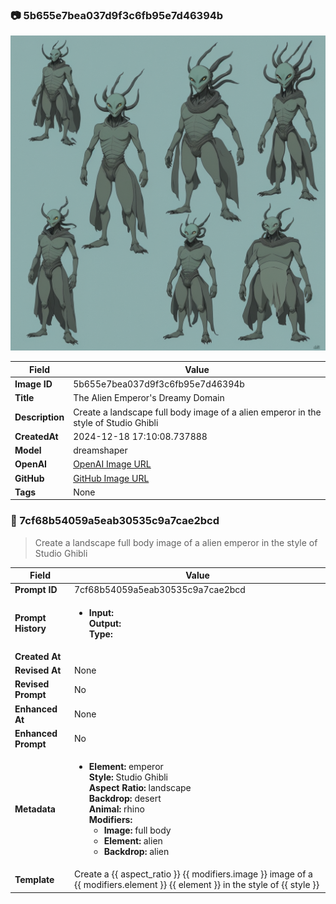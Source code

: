 

### 📷 5b655e7bea037d9f3c6fb95e7d46394b 


![data.id](./5b655e7bea037d9f3c6fb95e7d46394b.jpg)


| Field          | Value                                                                                                                     |
|----------------|---------------------------------------------------------------------------------------------------------------------------|
| **Image ID**             | 5b655e7bea037d9f3c6fb95e7d46394b                                                                                                             |
| **Title**           | The Alien Emperor's Dreamy Domain                                                                                                       |
| **Description**           | Create a landscape full body image of a alien emperor in the style of Studio Ghibli                                                                                                       |
| **CreatedAt**        | 2024-12-18 17:10:08.737888                                                                                                        |
| **Model**        | dreamshaper                                                                                                        |
| **OpenAI**         | [OpenAI Image URL](http://192.168.1.85:8081/generated-images/b641330197796.png)                                                                                |
| **GitHub**         | [GitHub Image URL](https://raw.githubusercontent.com/Caneta-Silva/weeb/refs/heads/main/images/5b655e7bea037d9f3c6fb95e7d46394b/5b655e7bea037d9f3c6fb95e7d46394b.jpg)                                                                                |
| **Tags**       | None                                                                                                                   |

### 📜 7cf68b54059a5eab30535c9a7cae2bcd

> Create a landscape full body image of a alien emperor in the style of Studio Ghibli

| Field          | Value                                                                                                                                                                      |
|----------------|----------------------------------------------------------------------------------------------------------------------------------------------------------------------------|
| **Prompt ID**  | 7cf68b54059a5eab30535c9a7cae2bcd                                                                                                                                                            |
| **Prompt History** | <ul><li>**Input:**  <br> **Output:**  <br> **Type:** </li></ul> |
| **Created At** |                                                                                                                                                    |
| **Revised At** | None                                                                                                                                                   |
| **Revised Prompt** | No                                                                                                                                                                      |
| **Enhanced At** | None                                                                                                                                                  |
| **Enhanced Prompt** | No                                                                                                                                                                    |
| **Metadata**   | <ul><li>**Element:** emperor <br> **Style:** Studio Ghibli <br> **Aspect Ratio:** landscape <br> **Backdrop:** desert <br> **Animal:** rhino <br> **Modifiers:**<ul><li>**Image:** full body</li><li>**Element:** alien</li><li>**Backdrop:** alien</li></ul></li></ul> |
| **Template**   | Create a {{ aspect_ratio }} {{ modifiers.image }} image of a {{ modifiers.element }} {{ element }} in the style of {{ style }}                                                                                                                                           |


